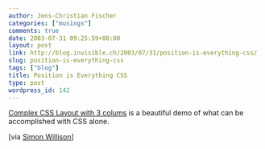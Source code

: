 ```yaml
---
author: Jens-Christian Fischer
categories: ["musings"]
comments: true
date: 2003-07-31 09:25:59+00:00
layout: post
link: http://blog.invisible.ch/2003/07/31/position-is-everything-css/
slug: position-is-everything-css
tags: ["blog"]
title: Position is Everything CSS
type: post
wordpress_id: 142
---
```


[Complex CSS Layout with 3 colums](http://positioniseverything.net/guests/3colcomplex.html) is a beautiful demo of what can be accomplished with CSS alone.

[via [Simon Willison](http://simon.incutio.com/archive/2003/07/30/lilyPad)]

